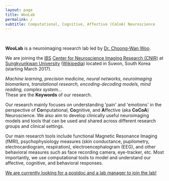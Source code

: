 ```yaml
---
layout: page
title: WooLab
permalink: /
subtitle: Computational, Cognitive, Affective (CoCoA) Neuroscience
---
```

&nbsp;

**WooLab** is a neuroimaging research lab led by 
<a href="http://wanirepo.github.io">Dr. Choong-Wan Woo</a>.  

We are joining the <a href="https://www.ibs.re.kr">IBS</a> <a href="http://cnir.ibs.re.kr/html/cnir_en/">Center for Neuroscience Imaging Research (CNIR)</a> at <a href="http://www.skku.edu/eng_home/index.jsp">Sungkyunkwan University</a> (<a href="https://en.wikipedia.org/wiki/Sungkyunkwan_University">Wikipedia</a>) located in Suwon, South Korea (starting March 2017). 

<i>Machine learning, precision medicine, neural networks, neuroimaging biomarkers, translational research, encoding-decoding models, mind reading, complex system...</i>  
These are the **Keywords** of our research. 

Our research mainly focuses on understanding 'pain' and 'emotions' in the perspective of **Co**mputational, **Co**gnitive, and **A**ffective (aka **CoCoA**) Neuroscience. We also aim to develop clinically useful neuroimaging models and tools that can be used and shared across different research groups and clinical settings. 

Our main research tools include functional Magnetic Resonance Imaging (fMRI), psychophysiology measures (skin conductance, pupilometry, electrocardiogram, respiration), electroencephalogram (EEG), and other behavioral measures such as face recording camera, eye-tracker, etc. Most importantly, we use computational tools to model and understand our affective, cognitive, and behavioral responses.  

[We are currently looking for a postdoc and a lab manager to join the lab!](position)